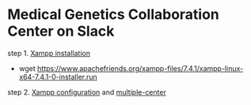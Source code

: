 # Medical Genetics Collaboration Center on Slack


step 1. [Xampp installation](https://raw.githubusercontent.com/Shicheng-Guo/HowtoBook/85d82a9cf9fc68fd822a4d28d14e5069746d818a/xampp_wordpress.sh)

* wget https://www.apachefriends.org/xampp-files/7.4.1/xampp-linux-x64-7.4.1-0-installer.run

step 2. [Xampp configuration](https://blog.csdn.net/LinearF/article/details/78871816) and [multiple-center](https://blog.csdn.net/sinat_27552405/article/details/91355960)
